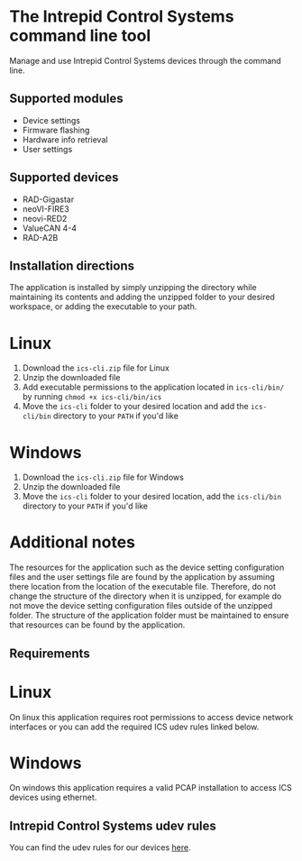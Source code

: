 # The Intrepid Control Systems command line tool
Manage and use Intrepid Control Systems devices through the command line.
## Supported modules
- Device settings
- Firmware flashing
- Hardware info retrieval
- User settings

## Supported devices
- RAD-Gigastar
- neoVI-FIRE3
- neovi-RED2
- ValueCAN 4-4
- RAD-A2B

## Installation directions
The application is installed by simply unzipping the directory while maintaining its contents and adding the unzipped folder to your desired workspace, or adding the executable to your path.

# Linux
1. Download the `ics-cli.zip` file for Linux
2. Unzip the downloaded file
3. Add executable permissions to the application located in `ics-cli/bin/` by running `chmod +x ics-cli/bin/ics`
4. Move the `ics-cli` folder to your desired location and add the `ics-cli/bin` directory to your `PATH` if you'd like

# Windows
1. Download the `ics-cli.zip` file for Windows
2. Unzip the downloaded file
3. Move the `ics-cli` folder to your desired location, add the `ics-cli/bin` directory to your `PATH` if you'd like

# Additional notes
The resources for the application such as the device setting configuration files and the user settings file are found by the application by assuming there location from the location of the
executable file. Therefore, do not change the structure of the directory when it is unzipped, for example do not move the device setting configuration files outside of the unzipped folder. The
structure of the application folder must be maintained to ensure that resources can be found by the application.

## Requirements
# Linux
On linux this application requires root permissions to access device network interfaces or you can add the required ICS udev rules linked below.
# Windows
On windows this application requires a valid PCAP installation to access ICS devices using ethernet. 

## Intrepid Control Systems udev rules
You can find the udev rules for our devices [here](https://github.com/intrepidcs/libicsneo/blob/master/99-intrepidcs.rules).

